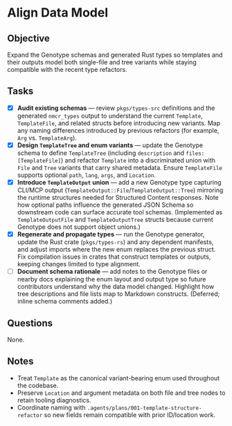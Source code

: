 # Align Data Model

## Objective

Expand the Genotype schemas and generated Rust types so templates and their outputs model both single-file and tree variants while staying compatible with the recent type refactors.

## Tasks

- [x] **Audit existing schemas** — review `pkgs/types-src` definitions and the generated `nmcr_types` output to understand the current `Template`, `TemplateFile`, and related structs before introducing new variants.
      Map any naming differences introduced by previous refactors (for example, `Arg` vs. `TemplateArg`).
- [x] **Design `TemplateTree` and enum variants** — update the Genotype schema to define `TemplateTree` (including `description` and `files: [TemplateFile]`) and refactor `Template` into a discriminated union with `File` and `Tree` variants that carry shared metadata.
      Ensure `TemplateFile` supports optional `path`, `lang`, `args`, and `Location`.
- [x] **Introduce `TemplateOutput` union** — add a new Genotype type capturing CLI/MCP output (`TemplateOutput::File`/`TemplateOutput::Tree`) mirroring the runtime structures needed for Structured Content responses.
      Note how optional paths influence the generated JSON Schema so downstream code can surface accurate tool schemas.
      (Implemented as `TemplateOutputFile` and `TemplateOutputTree` structs because current Genotype does not support object unions.)
- [x] **Regenerate and propagate types** — run the Genotype generator, update the Rust crate (`pkgs/types-rs`) and any dependent manifests, and adjust imports where the new enum replaces the previous struct.
      Fix compilation issues in crates that construct templates or outputs, keeping changes limited to type alignment.
- [ ] **Document schema rationale** — add notes to the Genotype files or nearby docs explaining the enum layout and output type so future contributors understand why the data model changed.
      Highlight how tree descriptions and file lists map to Markdown constructs. (Deferred; inline schema comments added.)

## Questions

None.

## Notes

- Treat `Template` as the canonical variant-bearing enum used throughout the codebase.
- Preserve `Location` and argument metadata on both file and tree nodes to retain tooling diagnostics.
- Coordinate naming with `.agents/plans/001-template-structure-refactor` so new fields remain compatible with prior ID/location work.
